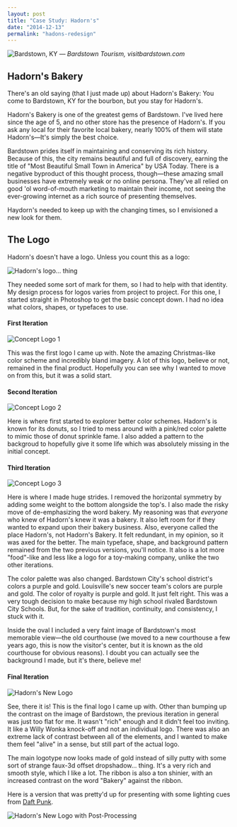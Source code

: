 ```yaml
---
layout: post
title: "Case Study: Hadorn's"
date: "2014-12-13"
permalink: "hadons-redesign"
---
```


![Bardstown, KY](https://res.cloudinary.com/seanclayton/image/upload/v1443980971/kfri8dtzumjsyaxzt9eq.jpg)
<cite>— Bardstown Tourism, visitbardstown.com</cite>

## Hadorn's Bakery

There's an old saying (that I just made up) about Hadorn's Bakery: You come to Bardstown, KY for the bourbon, but you stay for Hadorn's.

Hadorn's Bakery is one of the greatest gems of Bardstown. I've lived here since the age of 5, and no other store has the presence of Hadorn's. If you ask any local for their favorite local bakery, nearly 100% of them will state Hadorn's—It's simply the best choice.

Bardstown prides itself in maintaining and conserving its rich history. Because of this, the city remains beautiful and full of discovery, earning the title of "Most Beautiful Small Town in America" by USA Today. There is a negative byproduct of this thought process, though—these amazing small businesses have extremely weak or no online persona. They've all relied on good 'ol word-of-mouth marketing to maintain their income, not seeing the ever-growing internet as a rich source of presenting themselves.

Haydorn's needed to keep up with the changing times, so I envisioned a new look for them.

## The Logo

Hadorn's doesn't have a logo. Unless you count this as a logo:

![Hadorn's logo... thing](https://res.cloudinary.com/seanclayton/image/upload/v1443980965/stgknfgtl5avqnyrb5oc.jpg)

They needed some sort of mark for them, so I had to help with that identity. My design process for logos varies from project to project. For this one, I started straight in Photoshop to get the basic concept down. I had no idea what colors, shapes, or typefaces to use.

#### First Iteration

![Concept Logo 1](https://res.cloudinary.com/seanclayton/image/upload/v1443980994/vo6xihp5tsnc4ci8n60q.png)

This was the first logo I came up with. Note the amazing Christmas-like color scheme and incredibly bland imagery. A lot of this logo, believe or not, remained in the final product. Hopefully you can see why I wanted to move on from this, but it was a solid start.

#### Second Iteration

![Concept Logo 2](https://res.cloudinary.com/seanclayton/image/upload/v1443981005/wowhtkbtemcqhzcfdquf.png)

Here is where first started to explorer better color schemes. Hadorn's is known for its donuts, so I tried to mess around with a pink/red color palette to mimic those of donut sprinkle fame. I also added a pattern to the backgroud to hopefully give it some life which was absolutely missing in the initial concept.

#### Third Iteration

![Concept Logo 3](https://res.cloudinary.com/seanclayton/image/upload/v1443981077/o5atcw2sgsfqvl86t9n2.png)

Here is where I made huge strides. I removed the horizontal symmetry by adding some weight to the bottom alongside the top's. I also made the risky move of de-emphasizing the word bakery. My reasoning was that *everyone* who knew of Hadorn's knew it was a bakery. It also left room for if they wanted to expand upon their bakery business. Also, everyone called the place Hadorn's, not Hadorn's Bakery. It felt redundant, in my opinion, so it was axed for the better. The main typeface, shape, and background pattern remained from the two previous versions, you'll notice. It also is a lot more "food"-like and less like a logo for a toy-making company, unlike the two other iterations.

The color palette was also changed. Bardstown City's school district's colors a purple and gold. Louisville's new soccer team's colors are purple and gold. The color of royalty is purple and gold. It just felt right. This was a very tough decision to make because my high school rivaled Bardstown City Schools. But, for the sake of tradition, continuity, and consistency, I stuck with it.

Inside the oval I included a very faint image of Bardstown's most memorable view—the old courthouse (we moved to a new courthouse a few years ago, this is now the visitor's center, but it is known as the old courthouse for obvious reasons). I doubt you can actually see the background I made, but it's there, believe me!

#### Final Iteration

![Hadorn's New Logo](https://res.cloudinary.com/seanclayton/image/upload/v1443981069/j8nf1t2woj5kervs57f6.png)

See, there it is! This is the final logo I came up with. Other than bumping up the contrast on the image of Bardstown, the previous iteration in general was just too flat for me. It wasn't "rich" enough and it didn't feel too inviting. It like a Willy Wonka knock-off and not an individual logo. There was also an extreme lack of contrast between all of the elements, and I wanted to make them feel "alive" in a sense, but still part of the actual logo.

The main logotype now looks made of gold instead of silly putty with some sort of strange faux-3d offset dropshadow... thing. It's a very rich and smooth style, which I like a lot. The ribbon is also a ton shinier, with an increased contrast on the word "Bakery" against the ribbon.

Here is a version that was pretty'd up for presenting with some lighting cues from [Daft Punk](https://i.imgur.com/ew9woyA.jpg).

![Hadorn's New Logo with Post-Processing](https://res.cloudinary.com/seanclayton/image/upload/v1443981019/xc8wy1jcudwe3fg9cegd.png)
